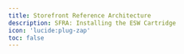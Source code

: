 ```yaml
---
title: Storefront Reference Architecture
description: SFRA: Installing the ESW Cartridge
icon: 'lucide:plug-zap'
toc: false
---
```


